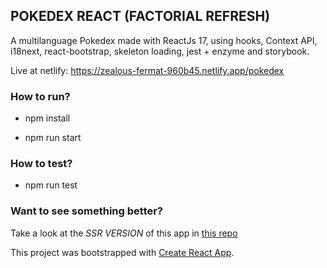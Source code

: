 
## POKEDEX REACT (FACTORIAL REFRESH)

A multilanguage Pokedex made with ReactJs 17, using hooks, Context API, i18next, react-bootstrap, skeleton loading, jest + enzyme and storybook.

Live at netlify: https://zealous-fermat-960b45.netlify.app/pokedex

### How to run?

- npm install

- npm run start

### How to test?

- npm run test

### Want to see something better?

Take a look at the *SSR VERSION* of this app in [this repo](https://github.com/juanchomdiaz/ssr-react-pokedex)


This project was bootstrapped with [Create React App](https://github.com/facebook/create-react-app).
